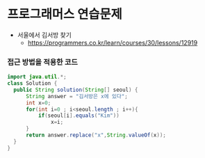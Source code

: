 # 프로그래머스 연습문제 
- 서울에서 김서방 찾기
    - https://programmers.co.kr/learn/courses/30/lessons/12919


### 접근 방법을 적용한 코드
```java
import java.util.*;
class Solution {
  public String solution(String[] seoul) {
      String answer = "김서방은 x에 있다";
      int x=0;
      for(int i=0 ; i<seoul.length ; i++){
          if(seoul[i].equals("Kim"))
              x=i;
      }
      return answer.replace("x",String.valueOf(x));
  }
}
```